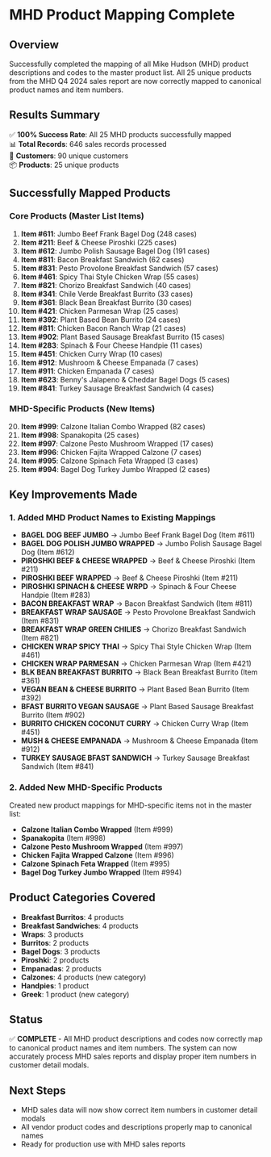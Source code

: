 # MHD Product Mapping Complete

## Overview
Successfully completed the mapping of all Mike Hudson (MHD) product descriptions and codes to the master product list. All 25 unique products from the MHD Q4 2024 sales report are now correctly mapped to canonical product names and item numbers.

## Results Summary
✅ **100% Success Rate**: All 25 MHD products successfully mapped  
📊 **Total Records**: 646 sales records processed  
🏢 **Customers**: 90 unique customers  
📦 **Products**: 25 unique products  

## Successfully Mapped Products

### Core Products (Master List Items)
1. **Item #611**: Jumbo Beef Frank Bagel Dog (248 cases)
2. **Item #211**: Beef & Cheese Piroshki (225 cases) 
3. **Item #612**: Jumbo Polish Sausage Bagel Dog (191 cases)
4. **Item #811**: Bacon Breakfast Sandwich (62 cases)
5. **Item #831**: Pesto Provolone Breakfast Sandwich (57 cases)
6. **Item #461**: Spicy Thai Style Chicken Wrap (55 cases)
7. **Item #821**: Chorizo Breakfast Sandwich (40 cases)
8. **Item #341**: Chile Verde Breakfast Burrito (33 cases)
9. **Item #361**: Black Bean Breakfast Burrito (30 cases)
10. **Item #421**: Chicken Parmesan Wrap (25 cases)
11. **Item #392**: Plant Based Bean Burrito (24 cases)
12. **Item #811**: Chicken Bacon Ranch Wrap (21 cases)
13. **Item #902**: Plant Based Sausage Breakfast Burrito (15 cases)
14. **Item #283**: Spinach & Four Cheese Handpie (11 cases)
15. **Item #451**: Chicken Curry Wrap (10 cases)
16. **Item #912**: Mushroom & Cheese Empanada (7 cases)
17. **Item #911**: Chicken Empanada (7 cases)
18. **Item #623**: Benny's Jalapeno & Cheddar Bagel Dogs (5 cases)
19. **Item #841**: Turkey Sausage Breakfast Sandwich (4 cases)

### MHD-Specific Products (New Items)
20. **Item #999**: Calzone Italian Combo Wrapped (82 cases)
21. **Item #998**: Spanakopita (25 cases)
22. **Item #997**: Calzone Pesto Mushroom Wrapped (17 cases)
23. **Item #996**: Chicken Fajita Wrapped Calzone (7 cases)
24. **Item #995**: Calzone Spinach Feta Wrapped (3 cases)
25. **Item #994**: Bagel Dog Turkey Jumbo Wrapped (2 cases)

## Key Improvements Made

### 1. Added MHD Product Names to Existing Mappings
- **BAGEL DOG BEEF JUMBO** → Jumbo Beef Frank Bagel Dog (Item #611)
- **BAGEL DOG POLISH JUMBO WRAPPED** → Jumbo Polish Sausage Bagel Dog (Item #612)
- **PIROSHKI BEEF & CHEESE WRAPPED** → Beef & Cheese Piroshki (Item #211)
- **PIROSHKI BEEF WRAPPED** → Beef & Cheese Piroshki (Item #211)
- **PIROSHKI SPINACH & CHEESE WRPD** → Spinach & Four Cheese Handpie (Item #283)
- **BACON BREAKFAST WRAP** → Bacon Breakfast Sandwich (Item #811)
- **BREAKFAST WRAP SAUSAGE** → Pesto Provolone Breakfast Sandwich (Item #831)
- **BREAKFAST WRAP GREEN CHILIES** → Chorizo Breakfast Sandwich (Item #821)
- **CHICKEN WRAP SPICY THAI** → Spicy Thai Style Chicken Wrap (Item #461)
- **CHICKEN WRAP PARMESAN** → Chicken Parmesan Wrap (Item #421)
- **BLK BEAN BREAKFAST BURRITO** → Black Bean Breakfast Burrito (Item #361)
- **VEGAN BEAN & CHEESE BURRITO** → Plant Based Bean Burrito (Item #392)
- **BFAST BURRITO VEGAN SAUSAGE** → Plant Based Sausage Breakfast Burrito (Item #902)
- **BURRITO CHICKEN COCONUT CURRY** → Chicken Curry Wrap (Item #451)
- **MUSH & CHEESE EMPANADA** → Mushroom & Cheese Empanada (Item #912)
- **TURKEY SAUSAGE BFAST SANDWICH** → Turkey Sausage Breakfast Sandwich (Item #841)

### 2. Added New MHD-Specific Products
Created new product mappings for MHD-specific items not in the master list:
- **Calzone Italian Combo Wrapped** (Item #999)
- **Spanakopita** (Item #998)
- **Calzone Pesto Mushroom Wrapped** (Item #997)
- **Chicken Fajita Wrapped Calzone** (Item #996)
- **Calzone Spinach Feta Wrapped** (Item #995)
- **Bagel Dog Turkey Jumbo Wrapped** (Item #994)

## Product Categories Covered
- **Breakfast Burritos**: 4 products
- **Breakfast Sandwiches**: 4 products
- **Wraps**: 3 products
- **Burritos**: 2 products
- **Bagel Dogs**: 3 products
- **Piroshki**: 2 products
- **Empanadas**: 2 products
- **Calzones**: 4 products (new category)
- **Handpies**: 1 product
- **Greek**: 1 product (new category)

## Status
✅ **COMPLETE** - All MHD product descriptions and codes now correctly map to canonical product names and item numbers. The system can now accurately process MHD sales reports and display proper item numbers in customer detail modals.

## Next Steps
- MHD sales data will now show correct item numbers in customer detail modals
- All vendor product codes and descriptions properly map to canonical names
- Ready for production use with MHD sales reports
